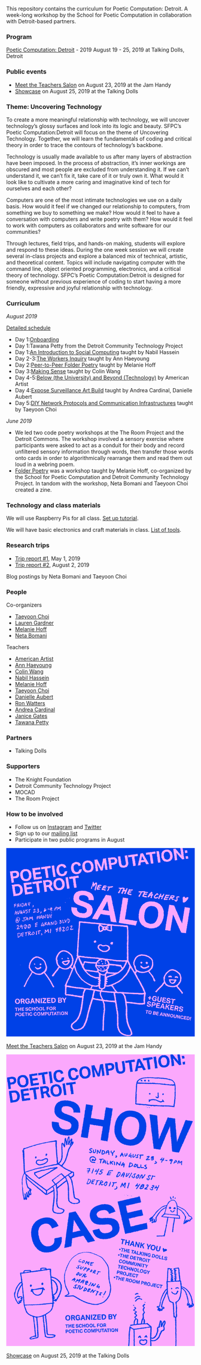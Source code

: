 This repository contains the curriculum for Poetic Computation: Detroit. A week-long workshop by the School for Poetic Computation in collaboration with Detroit-based partners. 

### Program

[Poetic Computation: Detroit](http://sfpc.io/detroit) - 2019 
August 19 - 25, 2019 at Talking Dolls, Detroit 

### Public events 

- [Meet the Teachers Salon](https://www.eventbrite.com/e/poetic-computation-detroit-salon-tickets-68190412359) on August 23, 2019 at the Jam Handy
- [Showcase](https://www.eventbrite.com/e/poetic-computation-detroit-showcase-tickets-67655678957) on August 25, 2019 at the Talking Dolls

### Theme: Uncovering Technology 

To create a more meaningful relationship with technology, we will uncover technology’s glossy surfaces and look into its logic and beauty. SFPC’s Poetic Computation:Detroit will focus on the theme of Uncovering Technology. Together, we will learn the fundamentals of coding and critical theory in order to trace the contours of technology’s backbone. 

Technology is usually made available to us after many layers of abstraction have been imposed. In the process of abstraction, it’s inner workings are obscured and most people are excluded from understanding it. If we can’t understand it, we can’t fix it, take care of it or truly own it. What would it look like to cultivate a more caring and imaginative kind of tech for ourselves and each other?

Computers are one of the most intimate technologies we use on a daily basis. How would it feel if we changed our relationship to computers, from something we buy to something we make?  How would it feel to have a conversation with computers and write poetry with them? How would it feel to work with computers as collaborators and write software for our communities? 

Through lectures, field trips, and hands-on making, students will explore and respond to these ideas. During the one week session we will create several in-class projects and explore a balanced mix of technical, artistic, and theoretical content. Topics will include navigating computer with the command line, object oriented programming, electronics, and a critical theory of technology. SFPC’s Poetic Computation:Detroit is designed for someone without previous experience of coding to start having a more friendly, expressive and joyful relationship with technology. 

### Curriculum

_August 2019_  

[Detailed schedule](https://docs.google.com/spreadsheets/d/1-GvC-rcnc7aoOyL5m3xYOVFbnwLkH4XDBsYuEZrOjzc/edit?usp=sharing) 
- Day 1:[Onboarding](https://github.com/sfpc/detroit/onboarding.md) 
- Day 1:Tawana Petty from the Detroit Community Technology Project 
- Day 1:[An Introduction to Social Computing](https://github.com/nabilhassein/materiality-and-ethnoclass-character-of-computing/blob/master/README.md) taught by Nabil Hassein
- Day 2-3:[The Workers Inquiry](https://github.com/a-tbd/sfpc_detroit_2019) taught by Ann Haeyoung
- Day 2:[Peer-to-Peer Folder Poetry](https://github.com/melaniehoff/Peer-to-Peer-Poetry) taught by Melanie Hoff
- Day 3:[Making Sense](https://github.com/colinwangdesign/SFPCDetroit2019-makingSense/) taught by Colin Wang
- Day 4-5:[Below (the University) and Beyond (Technology)](https://github.com/0ld-h3ad/belowandbeyond-detroit-2019) by American Artist
- Day 4:[Expose Surveillance Art Build](https://docs.google.com/document/d/1Rw8Utfc0KYyjsPqCr1vPbx50IVQT2AUR5_i5x4MNB6o/edit?usp=sharing) taught by Andrea Cardinal, Danielle Aubert
- Day 5:[DIY Network Protocols and Communication Infrastructures](https://github.com/tchoi8/distributedwebofcare/blob/detroit/README.md) taught by Taeyoon Choi 

_June 2019_
- We led two code poetry workshops at the The Room Project and the Detroit Commons. The workshop involved a sensory exercise where participants were asked to act as a conduit for their body and record unfiltered sensory information through words, then transfer those words onto cards in order to algorithmically rearrange them and read them out loud in a webring poem. 
- [Folder Poetry](https://github.com/melaniehoff/folderpoetry) was a workshop taught by Melanie Hoff, co-organized by the School for Poetic Computation and Detroit Community Technology Project. In tandom with the workshop, Neta Bomani and Taeyoon Choi created a zine.

### Technology and class materials 
 
We will use Raspberry Pis for all class. [Set up tutorial](https://github.com/SFPC/detroit/blob/master/pi-setup.md).

We will have basic electronics and craft materials in class. [List of tools](https://github.com/SFPC/detroit/blob/master/tools.md).  


### Research trips

- [Trip report #1](https://medium.com/sfpc/poetic-computation-detroit-b748b765afbb), May 1, 2019
- [Trip report #2](https://medium.com/sfpc/poetic-computation-detroit-2-f57835a867b2), August 2, 2019

Blog postings by Neta Bomani and Taeyoon Choi 

### People 

Co-organizers
- [Taeyoon Choi](https://taeyoonchoi.com)
- [Lauren Gardner](https://poohead.com)
- [Melanie Hoff](https://melanie-hoff.com)
- [Neta Bomani](https://netabomani.com)

Teachers
- [American Artist](https://americanartist.us)
- [Ann Haeyoung](https://a-tbd.com/)
- [Colin Wang](https://www.colinwangdesign.com)
- [Nabil Hassein](http://nabilhassein.github.io/about)
- [Melanie Hoff](https://melanie-hoff.com)
- [Taeyoon Choi](https://taeyoonchoi.com)
- [Danielle Aubert](http://www.danielleaubert.info/) 
- [Ron Watters](https://onecustomcity.com/) 
- [Andrea Cardinal](https://andreacardinal.com/)
- [Janice Gates](https://detroitcommunitytech.org/)
- [Tawana Petty](https://detroitcommunitytech.org/)


### Partners 

- Talking Dolls 

### Supporters

- The Knight Foundation
- Detroit Community Technology Project 
- MOCAD
- The Room Project  

### How to be involved

- Follow us on [Instagram](https://instagram.com/sfpc_nyc) and [Twitter](https://twitter.com/sfpc) 
- Sign up to our [mailing list](https://sfpc.io) 
- Participate in two public programs in August 

![A square flyer of a drawing of a laptop character who is holding up a microphone and surrounded by a crowd of smiling blobs. The drawing and text are colored baby pink while the background is chroma key blue. The poster has all the event details written on it in serif capital font and hand written text.](https://github.com/SFPC/detroit/blob/master/images/detroit-salon.png?raw=true)

[Meet the Teachers Salon](https://www.eventbrite.com/e/poetic-computation-detroit-salon-tickets-68190412359) on August 23, 2019 at the Jam Handy

![A flyer colored pink and blue with handrawn illustrations of a laptop, terminal window, led, battery, alligator clips and wifi box that has all the details of the showcase written on it.](https://github.com/SFPC/detroit/blob/master/images/detroit-showcase.png?raw=true)

[Showcase](https://www.eventbrite.com/e/poetic-computation-detroit-showcase-tickets-67655678957) on August 25, 2019 at the Talking Dolls